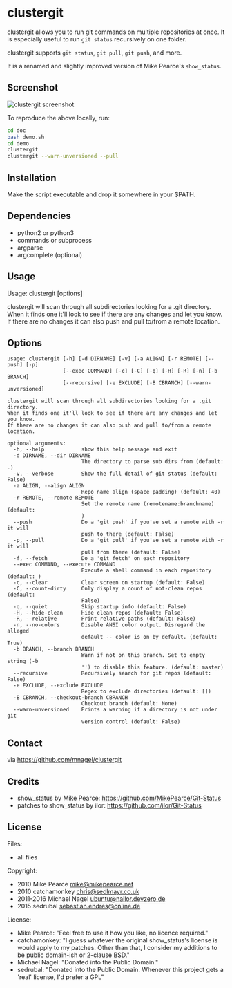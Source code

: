 # clustergit

clustergit allows you to run git commands on multiple repositories at once.
It is especially useful to run `git status` recursively on one folder.

clustergit supports `git status`, `git pull`, `git push`, and more.

It is a renamed and slightly improved version of Mike Pearce's `show_status`.

## Screenshot
![clustergit screenshot](/doc/clustergit.png?raw=true "clustergit screenshot")

To reproduce the above locally, run:

```bash
cd doc
bash demo.sh
cd demo
clustergit
clustergit --warn-unversioned --pull
```

## Installation

Make the script executable and drop it somewhere in your $PATH.

## Dependencies

 * python2 or python3
 * commands or subprocess
 * argparse
 * argcomplete (optional)

## Usage

Usage: clustergit [options]

clustergit will scan through all subdirectories looking for a .git directory.
When it finds one it'll look to see if there are any changes and let you know.
If there are no changes it can also push and pull to/from a remote location.

## Options

```
usage: clustergit [-h] [-d DIRNAME] [-v] [-a ALIGN] [-r REMOTE] [--push] [-p]
                  [--exec COMMAND] [-c] [-C] [-q] [-H] [-R] [-n] [-b BRANCH]
                  [--recursive] [-e EXCLUDE] [-B CBRANCH] [--warn-unversioned]

clustergit will scan through all subdirectories looking for a .git directory.
When it finds one it'll look to see if there are any changes and let you know.
If there are no changes it can also push and pull to/from a remote location.

optional arguments:
  -h, --help            show this help message and exit
  -d DIRNAME, --dir DIRNAME
                        The directory to parse sub dirs from (default: .)
  -v, --verbose         Show the full detail of git status (default: False)
  -a ALIGN, --align ALIGN
                        Repo name align (space padding) (default: 40)
  -r REMOTE, --remote REMOTE
                        Set the remote name (remotename:branchname) (default:
                        )
  --push                Do a 'git push' if you've set a remote with -r it will
                        push to there (default: False)
  -p, --pull            Do a 'git pull' if you've set a remote with -r it will
                        pull from there (default: False)
  -f, --fetch           Do a 'git fetch' on each repository
  --exec COMMAND, --execute COMMAND
                        Execute a shell command in each repository (default: )
  -c, --clear           Clear screen on startup (default: False)
  -C, --count-dirty     Only display a count of not-clean repos (default:
                        False)
  -q, --quiet           Skip startup info (default: False)
  -H, --hide-clean      Hide clean repos (default: False)
  -R, --relative        Print relative paths (default: False)
  -n, --no-colors       Disable ANSI color output. Disregard the alleged
                        default -- color is on by default. (default: True)
  -b BRANCH, --branch BRANCH
                        Warn if not on this branch. Set to empty string (-b
                        '') to disable this feature. (default: master)
  --recursive           Recursively search for git repos (default: False)
  -e EXCLUDE, --exclude EXCLUDE
                        Regex to exclude directories (default: [])
  -B CBRANCH, --checkout-branch CBRANCH
                        Checkout branch (default: None)
  --warn-unversioned    Prints a warning if a directory is not under git
                        version control (default: False)
```

## Contact

via https://github.com/mnagel/clustergit

## Credits

* show_status by Mike Pearce: https://github.com/MikePearce/Git-Status
* patches to show_status by ilor: https://github.com/ilor/Git-Status

## License

Files:

* all files

Copyright:

* 2010 Mike Pearce mike@mikepearce.net
* 2010 catchamonkey chris@sedlmayr.co.uk
* 2011-2016 Michael Nagel ubuntu@nailor.devzero.de
* 2015 sedrubal sebastian.endres@online.de

License:

* Mike Pearce: "Feel free to use it how you like, no licence required."
* catchamonkey: "I guess whatever the original show_status's license is would apply to my patches. Other than that, I consider my additions to be public domain-ish or 2-clause BSD."
* Michael Nagel: "Donated into the Public Domain."
* sedrubal: "Donated into the Public Domain. Whenever this project gets a 'real' license, I'd prefer a GPL"
